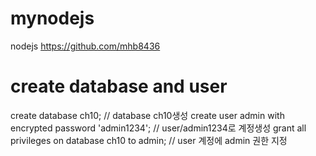 # mynodejs
nodejs
https://github.com/mhb8436

# create database and user
create database ch10;  // database ch10생성
create user admin with encrypted password 'admin1234';  // user/admin1234로 계정생성
grant all privileges on database ch10 to admin;  // user 계정에 admin 권한 지정
